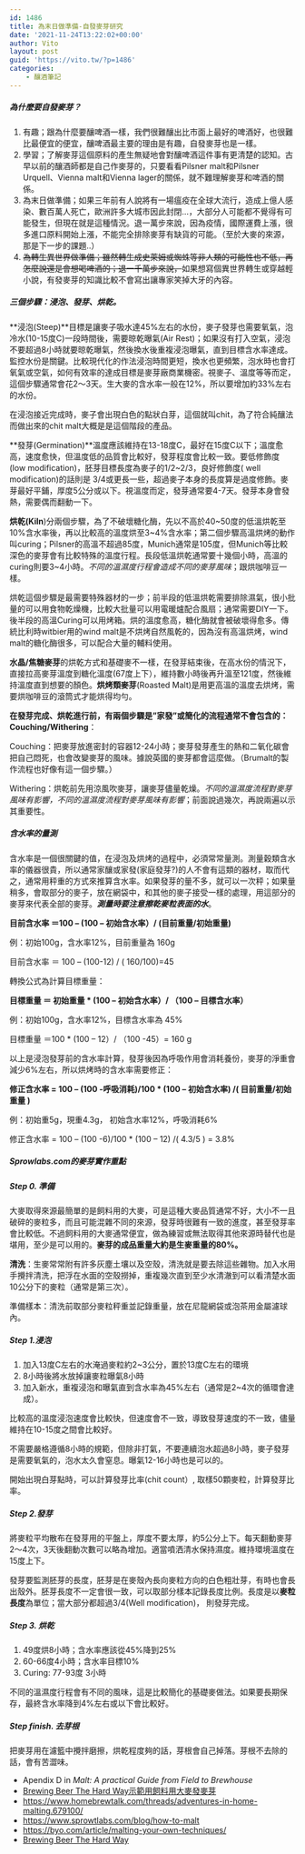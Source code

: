 ```yaml
---
id: 1486
title: 為末日做準備-自發麥芽研究
date: '2021-11-24T13:22:02+00:00'
author: Vito
layout: post
guid: 'https://vito.tw/?p=1486'
categories:
    - 釀酒筆記
---
```


##### 為什麼要自發麥芽？

1. 有趣；跟為什麼要釀啤酒一樣，我們很難釀出比市面上最好的啤酒好，也很難比最便宜的便宜，釀啤酒最主要的理由是有趣，自發麥芽也是一樣。
2. 學習；了解麥芽這個原料的產生無疑地會對釀啤酒這件事有更清楚的認知。古早以前的釀酒師都是自己作麥芽的，只要看看Pilsner malt和Pilsner Urquell、Vienna malt和Vienna lager的關係，就不難理解麥芽和啤酒的關係。
3. 為末日做準備；如果三年前有人說將有一場瘟疫在全球大流行，造成上億人感染、數百萬人死亡，歐洲許多大城市因此封閉…，大部分人可能都不覺得有可能發生，但現在就是這種情況。退一萬步來說，因為疫情，國際運費上漲，很多進口原料開始上漲，不能完全排除麥芽有缺貨的可能。（至於大麥的來源，那是下一步的課題..）
4. <s>為轉生異世界做準備；雖然轉生成史萊姆或蜘蛛等非人類的可能性也不低，再怎麼說還是會想喝啤酒的；退一千萬步來說，</s>如果想寫個異世界轉生或穿越輕小說，有發麥芽的知識比較不會寫出讓專家笑掉大牙的內容。

##### 三個步驟：浸泡、發芽、烘乾。

**浸泡(Steep)**目標是讓麥子吸水達45%左右的水份，麥子發芽也需要氧氣，泡冷水(10-15度C)一段時間後，需要晾乾曝氣(Air Rest)；如果沒有打入空氣，浸泡不要超過8小時就要晾乾曝氣，然後換水後重複浸泡曝氣，直到目標含水率達成。監控水份是關鍵。比較現代化的作法浸泡時間更短，換水也更頻繁，泡水時也會打氧氣或空氣，如何有效率的達成目標是麥芽廠商業機密。視麥子、溫度等等而定，這個步驟通常會花2～3天。生大麥的含水率一般在12%，所以要增加約33%左右的水份。

在浸泡接近完成時，麥子會出現白色的點狀白芽，這個就叫chit，為了符合純釀法而做出來的chit malt大概是是這個階段的產品。

**發芽(Germination)**溫度應該維持在13-18度C，最好在15度C以下；溫度愈高，速度愈快，但溫度低的品質會比較好，發芽程度會比較一致。要低修飾度(low modification)，胚芽目標長度為麥子的1/2~2/3，良好修飾度( well modification)的話則是 3/4或更長一些，超過麥子本身的長度算是過度修飾。麥芽最好平鋪，厚度5公分或以下。視溫度而定，發芽通常要4-7天。發芽本身會發熱，需要偶而翻動一下。

**烘乾(Kiln**)分兩個步驟，為了不破壞糖化酶，先以不高於40~50度的低溫烘乾至10%含水率後，再以比較高的溫度烘至3~4%含水率；第二個步驟高溫烘烤的動作叫curing；Pilsner的高溫不超過85度，Munich通常是105度，但Munich等比較深色的麥芽會有比較特殊的溫度行程。長段低溫烘乾通常要十幾個小時，高溫的curing則要3~4小時。*不同的溫濕度行程會造成不同的麥芽風味*；跟烘咖啡豆一樣。

烘乾這個步驟是最需要特殊器材的一步；前半段的低溫烘乾需要排除濕氣，很小批量的可以用食物乾燥機，比較大批量可以用電暖爐配合風扇；通常需要DIY一下。後半段的高溫Curing可以用烤箱。烘的溫度愈高，糖化酶就會被破壞得愈多。傳統比利時witbier用的wind malt是不烘烤自然風乾的，因為沒有高溫烘烤，wind malt的糖化酶很多，可以配合大量的輔料使用。

**水晶/焦糖麥芽**的烘乾方式和基礎麥不一樣，在發芽結束後，在高水份的情況下，直接拉高麥芽溫度到糖化溫度(67度上下），維持數小時後再升溫至121度，然後維持溫度直到想要的顏色。**烘烤類麥芽**(Roasted Malt)是用更高溫的溫度去烘烤，需要烘咖啡豆的滾筒式才能烘得均勻。

**在發芽完成、烘乾進行前，有兩個步驟是”家發”或簡化的流程通常不會包含的：Couching/Withering**：

Couching：把麥芽放進密封的容器12-24小時；麥芽發芽產生的熱和二氧化碳會把自己悶死，也會改變麥芽的風味。據說英國的麥芽都會這麼做。（Brumalt的製作流程也好像有這一個步驟。）

Withering：烘乾前先用涼風吹麥芽，讓麥芽儘量乾燥。*不同的溫濕度流程對麥芽風味有影響，不同的溫濕度流程對麥芽風味有影響*；前面說過幾次，再說兩遍以示其重要性。

##### 含水率的量測

含水率是一個很關鍵的值，在浸泡及烘烤的過程中，必須常常量測。測量穀類含水率的儀器很貴，所以通常家釀或家發(家庭發芽?)的人不會有這類的器材，取而代之，通常用秤重的方式來推算含水率。如果發芽的量不多，就可以一次秤；如果量稍多，會取部分的麥子，放在網袋中，和其他的麥子接受一樣的處理，用這部分的麥芽來代表全部的麥芽。***測量時要注意擦乾麥粒表面的水***。

**目前含水率 ＝100 – (100 – 初始含水率）/ (目前重量/初始重量)**

例：初始100g，含水率12%，目前重量為 160g

目前含水率 ＝ 100 – (100-12) / ( 160/100)=45

轉換公式為計算目標重量：

**目標重量 ＝ 初始重量 \* (100 – 初始含水率）/ （100 – 目標含水率）**

例：初始100g，含水率12%，目標含水率為 45%

目標重量 ＝100 \* (100 – 12）/ （100 -45）= 160 g

以上是浸泡發芽前的含水率計算，發芽後因為呼吸作用會消耗養份，麥芽的淨重會減少6%左右，所以烘烤時的含水率需要修正：

**修正含水率 = 100 – (100 -呼吸消耗)/100 \* (100 – 初始含水率) /( 目前重量/初始重量 )**

例：初始重5g，現重4.3g， 初始含水率12%，呼吸消耗6%

修正含水率 = 100 – (100 -6)/100 \* (100 – 12) /( 4.3/5 ) = 3.8%

##### Sprowlabs.com的麥芽實作重點

##### Step 0. 準備

大麥取得來源最簡單的是飼料用的大麥，可是這種大麥品質通常不好，大小不一且破碎的麥粒多，而且可能混雜不同的來源，發芽時很難有一致的進度，甚至發芽率會比較低。不過飼料用的大麥通常便宜，做為練習或無法取得其他來源時替代也是堪用，至少是可以用的。**麥芽的成品重量大約是生麥重量的80%。**

**清洗**：生麥常常附有許多灰塵土壤以及空殼，清洗就是要去除這些雜物。加入水用手攪拌清洗，把浮在水面的空殼撈掉，重複幾次直到至少水清澈到可以看清楚水面10公分下的麥粒（通常是第三次）。

準備樣本：清洗前取部分麥粒秤重並記錄重量，放在尼龍網袋或泡茶用金屬濾球內。

##### Step 1.浸泡

1. 加入13度C左右的水淹過麥粒約2~3公分，置於13度C左右的環境
2. 8小時後將水放掉讓麥粒曝氣8小時
3. 加入新水，重複浸泡和曝氣直到含水率為45%左右（通常是2~4次的循環會達成）。

比較高的溫度浸泡速度會比較快，但速度會不一致，導致發芽速度的不一致，儘量維持在10-15度之間會比較好。

不需要嚴格遵循8小時的規範，但除非打氣，不要連續泡水超過8小時，麥子發芽是需要氧氣的，泡水太久會窒息。曝氣12-16小時也是可以的。

開始出現白芽點時，可以計算發芽比率(chit count）, 取樣50顆麥粒，計算發芽比率。

##### Step 2.發芽

將麥粒平均散布在發芽用的平盤上，厚度不要太厚，約5公分上下。每天翻動麥芽2～4次，3天後翻動次數可以略為增加。適當噴洒清水保持濕度。維持環境溫度在15度上下。

發芽要監測胚芽的長度，胚芽是在麥殼內長向麥粒方向的白色粗壯芽，有時也會長出殼外。胚芽長度不一定會很一致，可以取部分樣本記錄長度比例。長度是以**麥粒長度**為單位；當大部分都超過3/4(Well modification)， 則發芽完成。

##### Step 3. 烘乾

1. 49度烘8小時；含水率應該從45%降到25%
2. 60-66度4小時；含水率目標10%
3. Curing: 77-93度 3小時

不同的溫濕度行程會有不同的風味，這是比較簡化的基礎麥做法。如果要長期保存，最終含水率降到4%左右或以下會比較好。

##### Step finish. 去芽根

把麥芽用在濾籃中攪拌磨擦，烘乾程度夠的話，芽根會自己掉落。芽根不去除的話，會有苦澀味。

- Apendix D in *Malt: A practical Guide from Field to Brewhouse*
- [Brewing Beer The Hard Way示範用飼料用大麥發麥芽](https://www.youtube.com/watch?v=1W0Nt2hp1vs)
- https://www.homebrewtalk.com/threads/adventures-in-home-malting.679100/
- https://www.sprowtlabs.com/blog/how-to-malt
- https://byo.com/article/malting-your-own-techniques/
- [Brewing Beer The Hard Way](https://brewingbeerthehardway.wordpress.com)